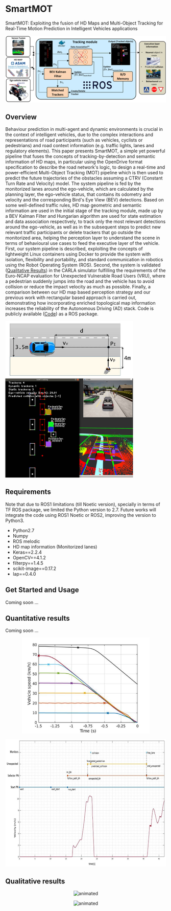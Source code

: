 # SmartMOT
SmartMOT: Exploiting the fusion of HD Maps and Multi-Object Tracking for Real-Time Motion Prediction in Intelligent Vehicles applications

<img src="media/system_pipeline.PNG"/>

## Overview
Behaviour prediction in multi-agent and dynamic environments is crucial in the context of intelligent vehicles, due to the complex interactions and representations of road participants (such as vehicles, cyclists or pedestrians) and road context information (e.g. traffic lights, lanes and regulatory elements). This paper presents SmartMOT, a simple yet powerful pipeline that fuses the concepts of tracking-by-detection and semantic information of HD maps, in particular using the OpenDrive format specification to describe the road network's logic, to design a real-time and power-efficient Multi-Object Tracking (MOT) pipeline which is then used to predict the future trajectories of the obstacles assuming a CTRV (Constant Turn Rate and Velocity) model. The system pipeline is fed by the monitorized lanes around the ego-vehicle, which are calculated by the planning layer, the ego-vehicle status, that contains its odometry and velocity and the corresponding Bird's Eye View (BEV) detections. Based on some well-defined traffic rules, HD map geometric and semantic information are used in the initial stage of the tracking module, made up by a BEV Kalman Filter and Hungarian algorithm are used for state estimation and data association respectively, to track only the most relevant detections around the ego-vehicle, as well as in the subsequent steps to predict new relevant traffic participants or delete trackers that go outside the monitorized area, helping the perception layer to understand the scene in terms of behavioural use cases to feed the executive layer of the vehicle. First, our system pipeline is described, exploiting the concepts of lightweight Linux containers using Docker to provide the system with isolation, flexibility and portability, and standard communication in robotics using the Robot Operating System (ROS). Second, the system is validated ([Qualitative Results](https://cutt.ly/uk9ziaq)) in the CARLA simulator fulfilling the requirements of the Euro-NCAP evaluation for Unexpected Vulnerable Road Users (VRU), where a pedestrian suddenly jumps into the road and the vehicle has to avoid collision or reduce the impact velocity as much as possible. Finally, a comparison between our HD map based perception strategy and our previous work with rectangular based approach is carried out, demonstrating how incorporating enriched topological map information increases the reliability of the Autonomous Driving (AD) stack. Code is publicly available ([Code](https://github.com/Cram3r95/map-filtered-mot)) as a ROS package.

<p float="left">
  <img src="media/CPNA_scenario.jpg" width="400" />
  <img src="media/simulation_example.jpg" width="400" /> 
</p>

## Requirements

Note that due to ROS1 limitations (till Noetic version), specially in terms of TF ROS package, we limited the Python version to 2.7. Future works will integrate the code using ROS1 Noetic or ROS2, improving the version to Python3.

- Python2.7 
- Numpy
- ROS melodic
- HD map information (Monitorized lanes)
- Keras==2.2.4
- OpenCV==4.1.2
- filterpy==1.4.5
- scikit-image==0.17.2
- lap==0.4.0

## Get Started and Usage
Coming soon ...
## Quantitative results
Coming soon ...

<p align="center">
  <img src="media/euroncap_without_adversaries_hdmap.jpg" width="400" height="300" />
</p>

<p align="center">
  <img src="media/Unexpected_Pedestrian_Temporal_Graph.jpg" width="600" height="400" />
</p>

## Qualitative results

<p align="center">
  <img src="media/SmartMOT_Unexpected_Pedestrian_use_case_at_50_kmh.gif" alt="animated" />
</p>

<p align="center">
  <img src="media/SmartMOT_Unexpected_Pedestrian_use_case_with_adversaries_at_30_kmh.gif" alt="animated" />
</p>
